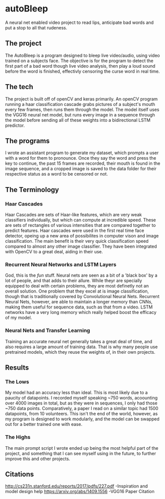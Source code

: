# autoBleep
A neural net enabled video project to read lips, anticipate bad words and put a stop to all that rudeness.

## The project
The AutoBleep is a program designed to bleep live video/audio, using video trained on a subjects face. The objective is for the program to detect the first part of a bad word though live video analysis, then play a loud sound before the word is finished, effectivly censoring the curse word in real time.

## The tech
The project is built off of openCV and keras primarily. An openCV program running a haar classification cascade grabs pictures of a subject's mouth every few frames, then runs them through the model. The model itself uses the VGG16 neural net model, but runs every image in a sequence through the model before sending all of these weights into a bidirectional LSTM predictor.

## The programs
I wrote an assistant program to generate my dataset, which prompts a user with a word for them to pronounce. Once they say the word and press the key to continue, the past 15 frames are recorded, their mouth is found in the image sequence, and a cropped image is saved to the data folder for their respective status as a word to be censored or not.

## The Terminology
### Haar Cascades
Haar Cascades are sets of Haar-like features, which are very weak classifiers individually, but which can compute at incredible speed. These are sets of rectangles of various intensities that are compared together to predict features.
Haar cascades were used in the first real time face detector, opeing up a new area of possibilites in computer vison and image classification. The main benefit is their very quick classification speed compared to almost any other image classifier. They have been integrated with OpenCV to a great deal, aiding in their use.

### Recurrent Neural Networks and LSTM Layers
God, this is the _fun_ stuff. Neural nets are seen as a bit of a 'black box' by a lot of people, and that adds to their allure. While theyr are specially equipped to deal with certain problems, they are most definetly not an overall solution.
One problem that they excel at is image classification, though that is traditionally covered by Convolutional Neural Nets.
Recurrent Neural Nets, however, are able to maintain a longer memory than CNNs, making them useful for sequence data, such as that from a video. LSTM networks have a very long memory which really helped boost the efficacy of my model.

### Neural Nets and Transfer Learning
Training an accurate neural net generally takes a great deal of time, and also requires a large amount of training data. That is why many people use pretrained models, which they reuse the weights of, in their own projects.

## Results
### The Lows
My model had an accuracy less than ideal. This is most likely due to a paucity of datapoints. I recorded myself speaking ~750 words, acoounting over 4000 images in total, but as they were in sequences, I only had those ~750 data points. Comparatively, a paper I read on a similar topic had 1500 datapoints, from 10 volunteers.
This isn't the end of the world, however, as my program is designed to work modularly, and the model can be swapped out for a better trained one with ease.
### The Highs
The main prompt script I wrote ended up being the most helpful part of the project, and something that I can see myself using in the future, to further improve this and other projects.


## Citations
http://cs231n.stanford.edu/reports/2017/pdfs/227.pdf -Inspiration and model design help
https://arxiv.org/abs/1409.1556 -VGG16 Paper Citation

